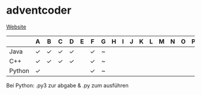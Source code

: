 ﻿# adventcoder
[Website](http://mooshak.nes.aau.at/)

| | A | B | C | D | E | F | G | H | I | J | K | L | M | N | O | P | Q | R | S | T | U | V | W | Y
|---|:---:|:---:|:---:|:---:|:---:|:---:|:---:|:---:|:---:|:---:|:---:|:---:|:---:|:---:|:---:|:---:|:---:|:---:|:---:|:---:|:---:|:---:|:---:|:---:|
| Java | ✓ | ✓ | ✓ | ✓ | | ✓ | ~ | | | | | | | | | | | | | | | | | | 
| C++ | ✓ | ✓ | ✓ | ✓ | | ✓ | ~ | | | | | | | | | | | | | | | | | |
| Python | ✓ | | | | | ✓ | ~ | | | | | | | | | | | | | | | | | |

Bei Python: .py3 zur abgabe & .py zum ausführen
